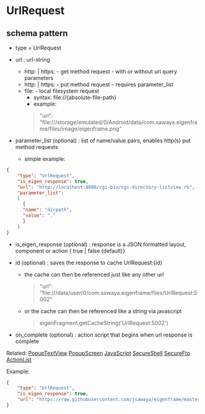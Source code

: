# UrlRequest
## schema pattern

* type = UrlRequest
* url : url-string 
    - http: | https: - get method request - with or without url query parameters
    - http: | https: - put method request - requires parameter_list
    - file: - local filesystem request 
        - syntax:  file://{absolute-file-path}
        - example:  
        >  "url": "file:///storage/emulated/0/Android/data/com.sawaya.eigenframe/files/image/eigenframe.png"

* parameter_list (optional) : list of name/value pairs, enables http(s) put method requests
  - simple example:  

```json
{
    "type": "UrlRequest",
    "is_eigen_response": true,
    "url": "http://localhost:8080/cgi-bin/cgi-directory-listview.rb",
    "parameter_list": 
    [
      {
      "name": "dirpath",
      "value": "."
      }
    ]
}
```


* is_eigen_response (optional) : response is a JSON formatted layout, component or action { true | false (default)}

* id (optional) : saves the response to cache UrlRequest:{id}
   - the cache can then be referenced just like any other url 
        > "url": "file:///data/user/0/com.sawaya.eigenframe/files/UrlRequest:5002"
   - or the cache can then be referenced like a string via javascript 
        > eigenFragment.getCacheString('UrlRequest:5002')

* on_complete (optional) : action script that begins when url response is complete 

Related:
[PopupTextView](PopupTextView.md) 
[PopupScreen](PopupScreen.md) 
[JavaScript](JavaScript.md) 
[SecureShell](SecureShell.md) 
[SecureFtp](SecureFtp.md) 
[ActionList](ActionList.md) 


Example:
```json
{
    "type": "UrlRequest",
    "is_eigen_response": true,
    "url": "https://raw.githubusercontent.com/jsawaya/eigenframe/master/web/frames/playlist.json"
}
```





